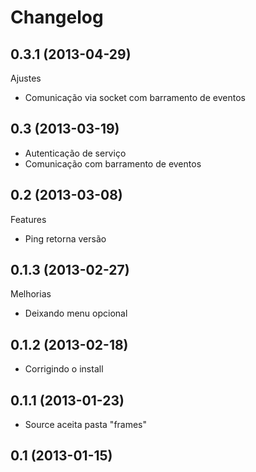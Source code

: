 Changelog
=========

## 0.3.1 (2013-04-29)

Ajustes
- Comunicação via socket com barramento de eventos

## 0.3 (2013-03-19)
- Autenticação de serviço
- Comunicação com barramento de eventos

## 0.2 (2013-03-08)

Features
- Ping retorna versão

## 0.1.3 (2013-02-27)

Melhorias
- Deixando menu opcional

## 0.1.2 (2013-02-18)

- Corrigindo o install

## 0.1.1 (2013-01-23)

- Source aceita pasta "frames"

## 0.1 (2013-01-15)
